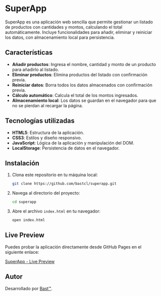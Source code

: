 # SuperApp

SuperApp es una aplicación web sencilla que permite gestionar un listado de productos con cantidades y montos, calculando el total automáticamente. Incluye funcionalidades para añadir, eliminar y reiniciar los datos, con almacenamiento local para persistencia.

## Características

- **Añadir productos**: Ingresa el nombre, cantidad y monto de un producto para añadirlo al listado.
- **Eliminar productos**: Elimina productos del listado con confirmación previa.
- **Reiniciar datos**: Borra todos los datos almacenados con confirmación previa.
- **Cálculo automático**: Calcula el total de los montos ingresados.
- **Almacenamiento local**: Los datos se guardan en el navegador para que no se pierdan al recargar la página.

## Tecnologías utilizadas

- **HTML5**: Estructura de la aplicación.
- **CSS3**: Estilos y diseño responsivo.
- **JavaScript**: Lógica de la aplicación y manipulación del DOM.
- **LocalStorage**: Persistencia de datos en el navegador.

## Instalación

1. Clona este repositorio en tu máquina local:

   ```bash
   git clone https://github.com/bastcl/superapp.git
   ```

2. Navega al directorio del proyecto:

   ```bash
   cd superapp
   ```

3. Abre el archivo `index.html` en tu navegador:

   ```bash
   open index.html
   ```

## Live Preview

Puedes probar la aplicación directamente desde GitHub Pages en el siguiente enlace:

[SuperApp - Live Preview](https://bastcl.github.io/superapp/)

## Autor

Desarrollado por [Bast&trade;](https://www.instagram.com/bastdiseno.cl).
